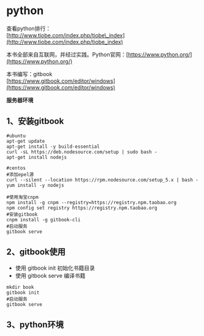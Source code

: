 # python

查看python排行：  
[http://www.tiobe.com/index.php/tiobe\_index](http://www.tiobe.com/index.php/tiobe_index)

本书全部来自互联网，并经过实践。Python官网：[https://www.python.org/](https://www.python.org/)

本书编写：gitbook  
[https://www.gitbook.com/editor/windows](https://www.gitbook.com/editor/windows)

**服务器环境**

## 1、安装gitbook

```
#ubuntu
apt-get update
apt-get install -y build-essential
curl -sL https://deb.nodesource.com/setup | sudo bash -
apt-get install nodejs
```

```
#centos
#添加epel源
curl --silent --location https://rpm.nodesource.com/setup_5.x | bash -
yum install -y nodejs
```

```
#使用淘宝cnpm
npm install -g cnpm --registry=https://registry.npm.taobao.org
npm config set registry https://registry.npm.taobao.org 
#安装gitbook
cnpm install -g gitbook-cli
#启动服务
gitbook serve
```

## 2、gitbook使用

* 使用 gitbook init 初始化书籍目录
* 使用 gitbook serve 编译书籍

```
mkdir book
gitbook init
#启动服务
gitbook serve
```

## 3、python环境





